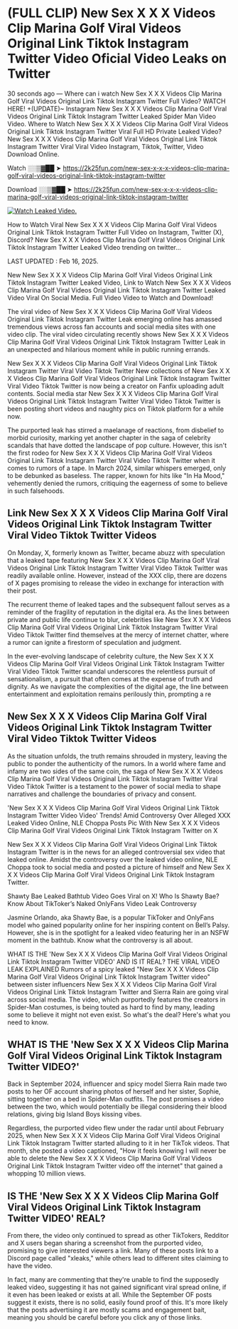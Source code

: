 # (FULL CLIP) New Sex X X X Videos Clip Marina Golf Viral Videos Original Link Tiktok Instagram Twitter Video Oficial Video Leaks on Twitter

30 seconds ago — Where can i watch New Sex X X X Videos Clip Marina Golf Viral Videos Original Link Tiktok Instagram Twitter Full Video? WATCH HERE! +(UPDATE)~ Instagram New Sex X X X Videos Clip Marina Golf Viral Videos Original Link Tiktok Instagram Twitter Leaked Spider Man Video Video. Where to Watch New Sex X X X Videos Clip Marina Golf Viral Videos Original Link Tiktok Instagram Twitter Viral Full HD Private Leaked Video? New Sex X X X Videos Clip Marina Golf Viral Videos Original Link Tiktok Instagram Twitter Viral Viral Video Instagram, Tiktok, Twitter, Video Download Online.

Watch ░░▒▓██ ➤ https://2k25fun.com/new-sex-x-x-x-videos-clip-marina-golf-viral-videos-original-link-tiktok-instagram-twitter

Download ░░▒▓██ ➤ https://2k25fun.com/new-sex-x-x-x-videos-clip-marina-golf-viral-videos-original-link-tiktok-instagram-twitter

[![Watch Leaked Video.](https://miro.medium.com/v2/resize:fit:828/format:webp/1*cilzJN44JGOrTw9NJCrNHA.gif "Watch Leaked Video")](https://2k25fun.com/new-sex-x-x-x-videos-clip-marina-golf-viral-videos-original-link-tiktok-instagram-twitter)

How to Watch Viral New Sex X X X Videos Clip Marina Golf Viral Videos Original Link Tiktok Instagram Twitter Full Video on Instagram, Twitter (X), Discord? New Sex X X X Videos Clip Marina Golf Viral Videos Original Link Tiktok Instagram Twitter Leaked Video trending on twitter...

LAST UPDATED : Feb 16, 2025.

New New Sex X X X Videos Clip Marina Golf Viral Videos Original Link Tiktok Instagram Twitter Leaked Video, Link to Watch New Sex X X X Videos Clip Marina Golf Viral Videos Original Link Tiktok Instagram Twitter Leaked Video Viral On Social Media. Full Video Video to Watch and Download!

The viral video of New Sex X X X Videos Clip Marina Golf Viral Videos Original Link Tiktok Instagram Twitter Leak emerging online has amassed tremendous views across fan accounts and social media sites with one video clip. The viral video circulating recently shows New Sex X X X Videos Clip Marina Golf Viral Videos Original Link Tiktok Instagram Twitter Leak in an unexpected and hilarious moment while in public running errands.

New Sex X X X Videos Clip Marina Golf Viral Videos Original Link Tiktok Instagram Twitter Viral Video Tiktok Twitter New collections of New Sex X X X Videos Clip Marina Golf Viral Videos Original Link Tiktok Instagram Twitter Viral Video Tiktok Twitter is now being a creator on Fanfix uploading adult contents. Social media star New Sex X X X Videos Clip Marina Golf Viral Videos Original Link Tiktok Instagram Twitter Viral Video Tiktok Twitter is been posting short videos and naughty pics on Tiktok platform for a while now.

The purported leak has stirred a maelanage of reactions, from disbelief to morbid curiosity, marking yet another chapter in the saga of celebrity scandals that have dotted the landscape of pop culture. However, this isn't the first rodeo for New Sex X X X Videos Clip Marina Golf Viral Videos Original Link Tiktok Instagram Twitter Viral Video Tiktok Twitter when it comes to rumors of a tape. In March 2024, similar whispers emerged, only to be debunked as baseless. The rapper, known for hits like "In Ha Mood," vehemently denied the rumors, critiquing the eagerness of some to believe in such falsehoods.

## Link New Sex X X X Videos Clip Marina Golf Viral Videos Original Link Tiktok Instagram Twitter Viral Video Tiktok Twitter Videos

On Monday, X, formerly known as Twitter, became abuzz with speculation that a leaked tape featuring New Sex X X X Videos Clip Marina Golf Viral Videos Original Link Tiktok Instagram Twitter Viral Video Tiktok Twitter was readily available online. However, instead of the XXX clip, there are dozens of X pages promising to release the video in exchange for interaction with their post.

The recurrent theme of leaked tapes and the subsequent fallout serves as a reminder of the fragility of reputation in the digital era. As the lines between private and public life continue to blur, celebrities like New Sex X X X Videos Clip Marina Golf Viral Videos Original Link Tiktok Instagram Twitter Viral Video Tiktok Twitter find themselves at the mercy of internet chatter, where a rumor can ignite a firestorm of speculation and judgment.

In the ever-evolving landscape of celebrity culture, the New Sex X X X Videos Clip Marina Golf Viral Videos Original Link Tiktok Instagram Twitter Viral Video Tiktok Twitter scandal underscores the relentless pursuit of sensationalism, a pursuit that often comes at the expense of truth and dignity. As we navigate the complexities of the digital age, the line between entertainment and exploitation remains perilously thin, prompting a re

##  New Sex X X X Videos Clip Marina Golf Viral Videos Original Link Tiktok Instagram Twitter Viral Video Tiktok Twitter Videos

As the situation unfolds, the truth remains shrouded in mystery, leaving the public to ponder the authenticity of the rumors. In a world where fame and infamy are two sides of the same coin, the saga of New Sex X X X Videos Clip Marina Golf Viral Videos Original Link Tiktok Instagram Twitter Viral Video Tiktok Twitter is a testament to the power of social media to shape narratives and challenge the boundaries of privacy and consent.

'New Sex X X X Videos Clip Marina Golf Viral Videos Original Link Tiktok Instagram Twitter Video Video' Trends! Amid Controversy Over Alleged XXX Leaked Video Online, NLE Choppa Posts Pic With New Sex X X X Videos Clip Marina Golf Viral Videos Original Link Tiktok Instagram Twitter on X

New Sex X X X Videos Clip Marina Golf Viral Videos Original Link Tiktok Instagram Twitter is in the news for an alleged controversial sex video that leaked online. Amidst the controversy over the leaked video online, NLE Choppa took to social media and posted a picture of himself and New Sex X X X Videos Clip Marina Golf Viral Videos Original Link Tiktok Instagram Twitter.

Shawty Bae Leaked Bathtub Video Goes Viral on X! Who Is Shawty Bae? Know About TikToker’s Naked OnlyFans Video Leak Controversy

Jasmine Orlando, aka Shawty Bae, is a popular TikToker and OnlyFans model who gained popularity online for her inspiring content on Bell’s Palsy. However, she is in the spotlight for a leaked video featuring her in an NSFW moment in the bathtub. Know what the controversy is all about.

WHAT IS THE 'New Sex X X X Videos Clip Marina Golf Viral Videos Original Link Tiktok Instagram Twitter VIDEO' AND IS IT REAL? THE VIRAL VIDEO LEAK EXPLAINED Rumors of a spicy leaked "New Sex X X X Videos Clip Marina Golf Viral Videos Original Link Tiktok Instagram Twitter video" between sister influencers New Sex X X X Videos Clip Marina Golf Viral Videos Original Link Tiktok Instagram Twitter and Sierra Rain are going viral across social media. The video, which purportedly features the creators in Spider-Man costumes, is being touted as hard to find by many, leading some to believe it might not even exist. So what's the deal? Here's what you need to know.

## WHAT IS THE 'New Sex X X X Videos Clip Marina Golf Viral Videos Original Link Tiktok Instagram Twitter VIDEO?'

Back in September 2024, influencer and spicy model Sierra Rain made two posts to her OF account sharing photos of herself and her sister, Sophie, sitting together on a bed in Spider-Man outfits. The post promises a video between the two, which would potentially be illegal considering their blood relations, giving big Island Boys kissing vibes.

Regardless, the purported video flew under the radar until about February 2025, when New Sex X X X Videos Clip Marina Golf Viral Videos Original Link Tiktok Instagram Twitter started alluding to it in her TikTok videos. That month, she posted a video captioned, "How it feels knowing I will never be able to delete the New Sex X X X Videos Clip Marina Golf Viral Videos Original Link Tiktok Instagram Twitter video off the internet" that gained a whopping 10 million views.

## IS THE 'New Sex X X X Videos Clip Marina Golf Viral Videos Original Link Tiktok Instagram Twitter VIDEO' REAL?

From there, the video only continued to spread as other TikTokers, Redditor and X users began sharing a screenshot from the purported video, promising to give interested viewers a link. Many of these posts link to a Discord page called "xleaks," while others lead to different sites claiming to have the video.

In fact, many are commenting that they're unable to find the supposedly leaked video, suggesting it has not gained significant viral spread online, if it even has been leaked or exists at all. While the September OF posts suggest it exists, there is no solid, easily found proof of this. It's more likely that the posts advertising it are mostly scams and engagement bait, meaning you should be careful before you click any of those links.